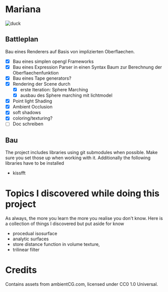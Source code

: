 # Mariana

![duck](https://upload.wikimedia.org/wikipedia/commons/1/1a/Anas_platyrhynchos_oustaleti_last_male.jpg)

## Battleplan

Bau eines Renderers auf Basis von implizierten Oberflaechen.
- [x] Bau eines simplen opengl Frameworks
- [X] Bau eines Expression Parser in einen Syntax Baum zur Berechnung der Oberflaechenfunktion
- [x] Bau eines Tape generators?
- [x] Rendering der Scene durch
    - [x] erste Iteration: Sphere Marching 
    - [x] ausbau des Sphere marching mit lichtmodel
- [x] Point light Shading
- [x] Ambient Occlusion
- [x] soft shadows
- [x] coloring/texturing?
- [ ] Doc schreiben

## Bau

The project includes libraries using git submodules when possible.
Make sure you set those up when working with it.
Additionally the following libraries have to be installed
- kissfft

# Topics I discovered while doing this project

As always, the more you learn the more you realise you don't know.
Here is a collection of things I discovered but put aside for know
- procedual isosurface
- analytic surfaces
- store distance function in volume texture, 
- trilinear filter

# Credits

Contains assets from ambientCG.com, licensed under CC0 1.0 Universal.

